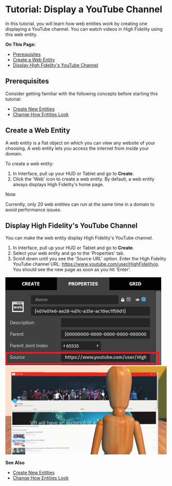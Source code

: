 # Tutorial: Display a YouTube Channel

In this tutorial, you will learn how web entities work by creating one displaying a YouTube channel. You can watch videos in High Fidelity using this web entity. 

**On This Page:**

- [Prerequisites](#prerequisities)
- [Create a Web Entity](#create-a-web-entity)
- [Display High Fidelity's YouTube Channel](#display-high-fidelitys-youtube-channel)

## Prerequisites

Consider getting familiar with the following concepts before starting this tutorial:

- [Create New Entities](create-entities.html)
- [Change How Entities Look](entity-appearance.html)

## Create a Web Entity

A web entity is a flat object on which you can view any website of your choosing. A web entity lets you access the internet from inside your domain. 

To create a web entity:

1. In Interface, pull up your HUD or Tablet and go to **Create**.
2. Click the 'Web' icon to create a web entity. By default, a web entity always displays High Fidelity's home page.

<div class="admonition note">
    <p class="admonition-title">Note</p>
    <p>Currently, only 20 web entities can run at the same time in a domain to avoid performance issues. </p>
</div>

## Display High Fidelity's YouTube Channel

You can make the web entity display High Fidelity's YouTube channel.

1. In Interface, pull up your HUD or Tablet and go to **Create**. 
2. Select your web entity and go to the 'Properties' tab.
3. Scroll down until you see the 'Source URL' option. Enter the High Fidelity YouTube channel URL: https://www.youtube.com/user/HighFidelityio. You should see the new page as soon as you hit 'Enter'.

![](images~/source-url.PNG)
![](images~/youtube-web-entity.PNG)



**See Also**

- [Create New Entities](create-entities.html)
- [Change How Entities Look](entity-appearance.html)